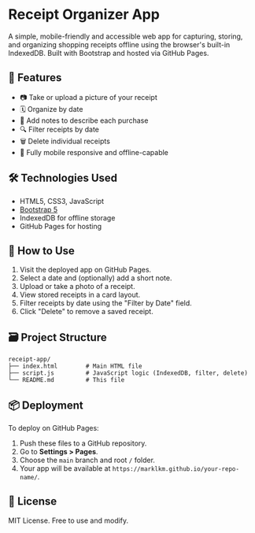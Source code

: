 # Receipt Organizer App

A simple, mobile-friendly and accessible web app for capturing, storing, and organizing shopping receipts offline using the browser's built-in IndexedDB. Built with Bootstrap and hosted via GitHub Pages.

## 🌟 Features

- 📷 Take or upload a picture of your receipt
- 🗓️ Organize by date
- 📝 Add notes to describe each purchase
- 🔍 Filter receipts by date
- 🗑️ Delete individual receipts
- 📱 Fully mobile responsive and offline-capable

## 🛠 Technologies Used

- HTML5, CSS3, JavaScript
- [Bootstrap 5](https://getbootstrap.com/)
- IndexedDB for offline storage
- GitHub Pages for hosting

## 🚀 How to Use

1. Visit the deployed app on GitHub Pages.
2. Select a date and (optionally) add a short note.
3. Upload or take a photo of a receipt.
4. View stored receipts in a card layout.
5. Filter receipts by date using the "Filter by Date" field.
6. Click "Delete" to remove a saved receipt.

## 🗃️ Project Structure

```
receipt-app/
├── index.html        # Main HTML file
├── script.js         # JavaScript logic (IndexedDB, filter, delete)
└── README.md         # This file
```

## 📦 Deployment

To deploy on GitHub Pages:

1. Push these files to a GitHub repository.
2. Go to **Settings > Pages**.
3. Choose the `main` branch and root `/` folder.
4. Your app will be available at `https://marklkm.github.io/your-repo-name/`.

## 📄 License

MIT License. Free to use and modify.
